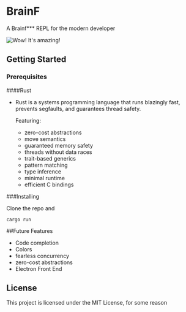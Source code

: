# BrainF

A Brainf*** REPL for the modern developer


![Wow! It's amazing!](https://user-images.githubusercontent.com/3868926/35427307-5e5b632a-021d-11e8-8e7a-4fb245edf9ba.png)


## Getting Started

### Prerequisites

####Rust

* Rust is a systems programming language that runs blazingly fast, prevents segfaults, and guarantees thread safety. 

  Featuring:
  * zero-cost abstractions
  * move semantics
  * guaranteed memory safety
  * threads without data races
  * trait-based generics
  * pattern matching
  * type inference
  * minimal runtime
  * efficient C bindings


###Installing

Clone the repo and

```
cargo run
```


##Future Features

* Code completion
* Colors
* fearless concurrency
* zero-cost abstractions
* Electron Front End


## License

This project is licensed under the MIT License, for some reason
